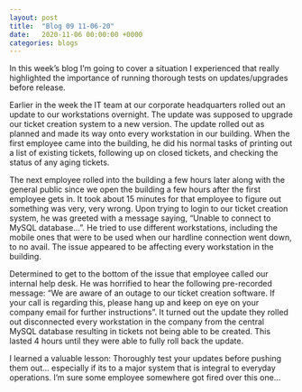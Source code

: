 ```yaml
---
layout: post
title:  "Blog 09 11-06-20"
date:   2020-11-06 00:00:00 +0000
categories: blogs
---
```

In this week’s blog I’m going to cover a situation I experienced that really highlighted the importance of running thorough tests on updates/upgrades before release. 

Earlier in the week the IT team at our corporate headquarters rolled out an update to our workstations overnight. The update was supposed to upgrade our ticket creation system to a new version. The update rolled out as planned and made its way onto every workstation in our building. When the first employee came into the building, he did his normal tasks of printing out a list of existing tickets, following up on closed tickets, and checking the status of any aging tickets. 

The next employee rolled into the building a few hours later along with the general public since we open the building a few hours after the first employee gets in. It took about 15 minutes for that employee to figure out something was very, very wrong. Upon trying to login to our ticket creation system, he was greeted with a message saying, “Unable to connect to MySQL database…”. He tried to use different workstations, including the mobile ones that were to be used when our hardline connection went down, to no avail. The issue appeared to be affecting every workstation in the building. 

Determined to get to the bottom of the issue that employee called our internal help desk. He was horrified to hear the following pre-recorded message: “We are aware of an outage to our ticket creation software. If your call is regarding this, please hang up and keep on eye on your company email for further instructions”. It turned out the update they rolled out disconnected every workstation in the company from the central MySQL database resulting in tickets not being able to be created. This lasted 4 hours until they were able to fully roll back the update.

I learned a valuable lesson: Thoroughly test your updates before pushing them out… especially if its to a major system that is integral to everyday operations. I’m sure some employee somewhere got fired over this one…
